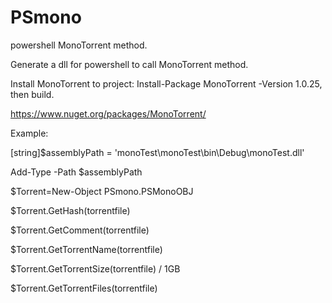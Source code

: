 # PSmono
powershell MonoTorrent method.

Generate a dll for powershell to call MonoTorrent method.

Install MonoTorrent to project: Install-Package MonoTorrent -Version 1.0.25, then build.

https://www.nuget.org/packages/MonoTorrent/

Example:

[string]$assemblyPath = 'monoTest\monoTest\bin\Debug\monoTest.dll'

Add-Type -Path $assemblyPath

$Torrent=New-Object PSmono.PSMonoOBJ

$Torrent.GetHash(torrentfile)

$Torrent.GetComment(torrentfile)

$Torrent.GetTorrentName(torrentfile)

$Torrent.GetTorrentSize(torrentfile) / 1GB

$Torrent.GetTorrentFiles(torrentfile)
